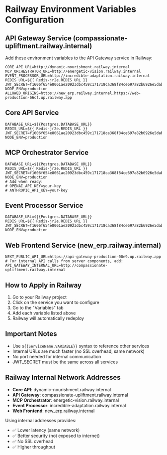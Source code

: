 # Railway Environment Variables Configuration

## API Gateway Service (compassionate-upliftment.railway.internal)

Add these environment variables to the API Gateway service in Railway:

```
CORE_API_URL=http://dynamic-nourishment.railway.internal
MCP_ORCHESTRATOR_URL=http://energetic-vision.railway.internal
EVENT_PROCESSOR_URL=http://incredible-adaptation.railway.internal
REDIS_URL=${{ Redis-jr2e.REDIS_URL }}
JWT_SECRET=f1606f654e8061ae20923dbc459c171718ca368f84ce697a82b6926e5dabd07f
NODE_ENV=production
ALLOWED_ORIGINS=https://new_erp.railway.internal,https://web-production-66cf.up.railway.app
```

## Core API Service

```
DATABASE_URL=${{Postgres.DATABASE_URL}}
REDIS_URL=${{ Redis-jr2e.REDIS_URL }}
JWT_SECRET=f1606f654e8061ae20923dbc459c171718ca368f84ce697a82b6926e5dabd07f
NODE_ENV=production
```

## MCP Orchestrator Service

```
DATABASE_URL=${{Postgres.DATABASE_URL}}
REDIS_URL=${{ Redis-jr2e.REDIS_URL }}
JWT_SECRET=f1606f654e8061ae20923dbc459c171718ca368f84ce697a82b6926e5dabd07f
NODE_ENV=production
# Add when ready:
# OPENAI_API_KEY=your-key
# ANTHROPIC_API_KEY=your-key
```

## Event Processor Service

```
DATABASE_URL=${{Postgres.DATABASE_URL}}
REDIS_URL=${{ Redis-jr2e.REDIS_URL }}
JWT_SECRET=f1606f654e8061ae20923dbc459c171718ca368f84ce697a82b6926e5dabd07f
NODE_ENV=production
```

## Web Frontend Service (new_erp.railway.internal)

```
NEXT_PUBLIC_API_URL=https://api-gateway-production-00e9.up.railway.app
# For internal API calls from server components, add:
API_GATEWAY_INTERNAL_URL=http://compassionate-upliftment.railway.internal
```

## How to Apply in Railway

1. Go to your Railway project
2. Click on the service you want to configure
3. Go to the "Variables" tab
4. Add each variable listed above
5. Railway will automatically redeploy

## Important Notes

- Use `${{ServiceName.VARIABLE}}` syntax to reference other services
- Internal URLs are much faster (no SSL overhead, same network)
- No port needed for internal communication
- JWT_SECRET must be the same across all services

## Railway Internal Network Addresses

- **Core API**: dynamic-nourishment.railway.internal
- **API Gateway**: compassionate-upliftment.railway.internal
- **MCP Orchestrator**: energetic-vision.railway.internal
- **Event Processor**: incredible-adaptation.railway.internal
- **Web Frontend**: new_erp.railway.internal

Using internal addresses provides:
- ✅ Lower latency (same network)
- ✅ Better security (not exposed to internet)
- ✅ No SSL overhead
- ✅ Higher throughput